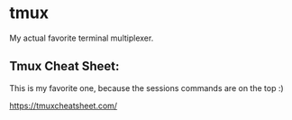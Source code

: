# tmux

My actual favorite terminal multiplexer. 

## Tmux Cheat Sheet:

This is my favorite one, because the sessions commands are on the top :)

https://tmuxcheatsheet.com/
